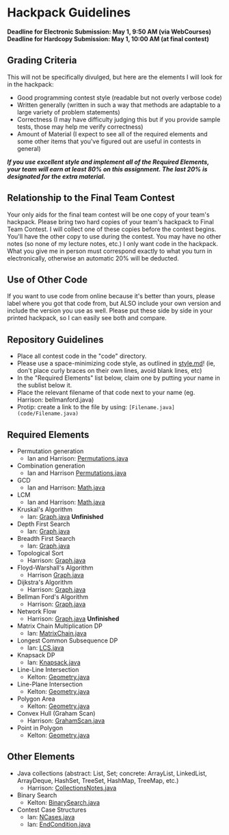 # Hackpack Guidelines

**Deadline for Electronic Submission: May 1, 9:50 AM (via WebCourses)**
**Deadline for Hardcopy Submission: May 1, 10:00 AM (at final contest)**

## Grading Criteria

This will not be specifically divulged, but here are the elements I will look for in the hackpack:

- Good programming contest style (readable but not overly verbose code)
- Written generally (written in such a way that methods are adaptable to a large variety of problem statements)
- Correctness (I may have difficulty judging this but if you provide sample tests, those may help me verify correctness)
- Amount of Material (I expect to see all of the required elements and some other items that you've figured out are useful in contests in general)

***If you use excellent style and implement all of the Required Elements, your team  will earn at least 80% on this assignment. The last 20% is designated for the extra material.***

## Relationship to the Final Team Contest

Your only aids for the final team contest will be one copy of your team's hackpack. Please bring two hard copies of your team's hackpack to Final Team Contest. I will collect one of these copies before the contest begins. You'll have the other copy to use during the contest. You may have no other notes (so none of my lecture notes, etc.) I only want code in the hackpack. What you give me in person must correspond exactly to what you turn in electronically, otherwise an automatic 20% will be deducted.

## Use of Other Code

If you want to use code from online because it's better than yours, please label where you got that code from, but ALSO include your own version and include the version you use as well. Please put these side by side in your printed hackpack, so I can easily see both and compare.

## Repository Guidelines

- Place all contest code in the "code" directory.
- Please use a space-minimizing code style, as outlined in [style.md](style.md)! (ie, don't place curly braces on their own lines, avoid blank lines, etc)
- In the "Required Elements" list below, claim one by putting your name in the sublist below it.
- Place the relevant filename of that code next to your name (eg. Harrison: bellmanford.java)
- Protip: create a link to the file by using: `[Filename.java](code/Filename.java)`

## Required Elements

- Permutation generation
	- Ian and Harrison: [Permutations.java](code/Permutations.java)
- Combination generation
	- Ian and Harrison [Permutations.java](code/Permutations.java)
- GCD
	- Ian and Harrison: [Math.java](code/Math.java)
- LCM
	- Ian and Harrison: [Math.java](code/Math.java)
- Kruskal's Algorithm
	- Ian: [Graph.java](code/Graph.java) **Unfinished**
- Depth First Search
	- Ian: [Graph.java](code/Graph.java)
- Breadth First Search
	- Ian: [Graph.java](code/Graph.java)
- Topological Sort
	- Harrison: [Graph.java](code/Graph.java)
- Floyd-Warshall's Algorithm
	- Harrison [Graph.java](code/Graph.java)
- Dijkstra's Algorithm
	- Harrison: [Graph.java](code/Graph.java)
- Bellman Ford's Algorithm
	- Harrison: [Graph.java](code/Graph.java)
- Network Flow
	- Harrison: [Graph.java](code/Graph.java) **Unfinished**
- Matrix Chain Multiplication DP
	- Ian: [MatrixChain.java](code/MatrixChain.java)
- Longest Common Subsequence DP
	- Ian: [LCS.java](code/LCS.java)
- Knapsack DP
	- Ian: [Knapsack.java](code/Knapsack.java)
- Line-Line Intersection
	- Kelton: [Geometry.java](code/Geometry.java)
- Line-Plane Intersection
	- Kelton: [Geometry.java](code/Geometry.java)
- Polygon Area
	- Kelton: [Geometry.java](code/Geometry.java)
- Convex Hull (Graham Scan)
	- Harrison: [GrahamScan.java](code/GrahamScan.java)
- Point in Polygon
	- Kelton: [Geometry.java](code/Geometry.java)

## Other Elements

- Java collections (abstract: List, Set; concrete: ArrayList, LinkedList, ArrayDeque, HashSet, TreeSet, HashMap, TreeMap, etc.)
	- Harrison: [CollectionsNotes.java](code/CollectionsNotes.java)
- Binary Search
	- Kelton: [BinarySearch.java](code/BinarySearch.java)
- Contest Case Structures
	- Ian: [NCases.java](code/NCases.java)
	- Ian: [EndCondition.java](code/EndCondition.java)